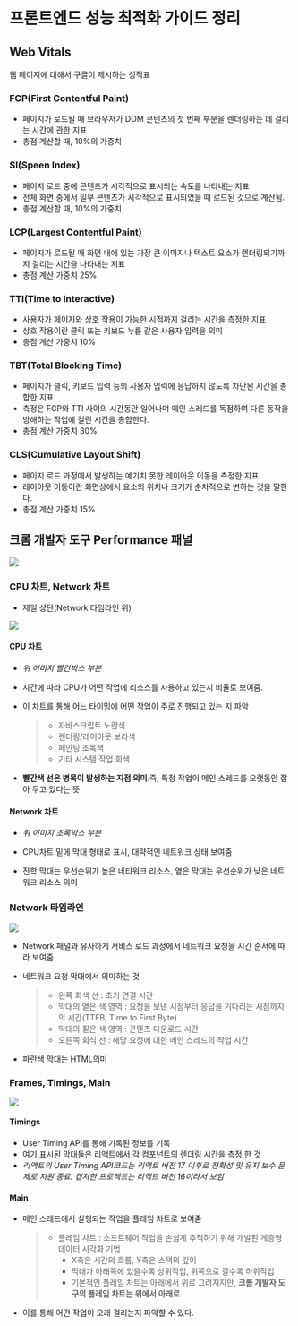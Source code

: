 # 프론트엔드 성능 최적화 가이드 정리

## Web Vitals

웹 페이지에 대해서 구글이 제시하는 성적표

### FCP(First Contentful Paint)

- 페이지가 로드될 때 브라우저가 DOM 콘텐츠의 첫 번째 부분을 렌더링하는 데 걸리는 시간에 관한 지표
- 총점 계산할 때, 10%의 가중치

### SI(Speen Index)

- 페이지 로드 중에 콘텐츠가 시각적으로 표시되는 속도를 나타내는 지표
- 전체 화면 중에서 일부 콘텐츠가 시각적으로 표시되었을 때 로드된 것으로 계산됨.
- 총점 계산할 때, 10%의 가중치

### LCP(Largest Contentful Paint)

- 페이지가 로드될 때 화면 내에 있는 가장 큰 이미지나 텍스트 요소가 렌더링되기까지 걸리는 시간을 나타내는 지표
- 총점 계산 가중치 25%

### TTI(Time to Interactive)

- 사용자가 페이지와 상호 작용이 가능한 시점까지 걸리는 시간을 측정한 지표
- 상호 작용이란 클릭 또는 키보드 누름 같은 사용자 입력을 의미
- 총점 계산 가중치 10%

### TBT(Total Blocking Time)

- 페이지가 클릭, 키보드 입력 등의 사용자 입력에 응답하지 않도록 차단된 시간을 총합한 지표
- 측정은 FCP와 TTI 사이의 시간동안 일어나며 메인 스레드를 독점하여 다른 동작을 방해하는 작업에 걸린 시간을 총합한다.
- 총점 계산 가중치 30%

### CLS(Cumulative Layout Shift)

- 페이지 로드 과정에서 발생하는 예기치 못한 레이아웃 이동을 측정한 지표.
- 레이아웃 이동이란 화면상에서 요소의 위치나 크기가 순차적으로 변하는 것을 말한다.
- 총점 계산 가중치 15%

## 크롬 개발자 도구 Performance 패널

![](./ㅎimg/performance_tab.png)

### CPU 차트, Network 차트

- 제일 상단(Network 타임라인 위)

![](./ㅎimg/p1.png)

#### CPU 차트

- _위 이미지 빨간박스 부분_

* 시간에 따라 CPU가 어떤 작업에 리소스를 사용하고 있는지 비율로 보여줌.

- 이 차트를 통해 어느 타이밍에 어떤 작업이 주로 진행되고 있는 지 파악
  > - 자바스크립트 노란색
  > - 렌더링/레이아웃 보라색
  > - 페인팅 초록색
  > - 기타 시스템 작업 회색

* **빨간색 선은 병목이 발생하는 지점 의미**.즉, 특정 작업이 메인 스레드를 오랫동안 잡아 두고 있다는 뜻

#### Network 차트

- _위 이미지 초록박스 부분_

* CPU차트 밑에 막대 형태로 표시, 대략적인 네트워크 상태 보여줌

- 진학 막대는 우선순위가 높은 네티워크 리소스, 옅은 막대는 우선순위가 낮은 네트워크 리소스 의미

### Network 타임라인

![](./ㅎimg/p2.png)

- Network 패널과 유사하게 서비스 로드 과정에서 네트워크 요청을 시간 순서에 따라 보여줌

* 네트워크 요청 막대에서 의미하는 것
  > - 왼쪽 회색 선 : 초기 연결 시간
  > - 막대의 옅은 색 영역 : 요청을 보낸 시점부터 응답을 기다리는 시점까지의 시간(TTFB, Time to First Byte)
  > - 막대의 짙은 색 영역 : 콘텐츠 다운로드 시간
  > - 오른쪽 회식 선 : 해당 요청에 대한 메인 스레드의 작업 시간
* 파란색 막대는 HTML의미

### Frames, Timings, Main

![](./ㅎimg/p3.png)

#### Timings

- User Timing API를 통해 기록된 정보를 기록
- 여기 표시된 막대들은 리액트에서 각 컴포넌트의 렌더링 시간을 측정 한 것
- _리액트의 User Timing API코드는 리액트 버전 17 이후로 정확성 및 유지 보수 문제로 지원 종료. 캡처한 프로젝트는 리액트 버전 16이라서 보임_

#### Main

- 메인 스레드에서 실행되는 작업을 플레임 차트로 보여줌
  > - 플레임 차트 : 소프트웨어 작업을 손쉽게 추적하기 위해 개발된 계층형 데이터 시각화 기법
  >   - X축은 시간의 흐름, Y축은 스택의 깊이
  >   - 막대가 아래쪽에 있을수록 상위작업, 위쪽으로 갈수록 하위작업
  >   - 기본적인 플레임 차트는 아래에서 위로 그려지지만, **크롬 개발자 도구의 플레임 차트는 위에서 아래로**
- 이를 통해 어떤 작업이 오래 걸리는지 파악할 수 있다.
